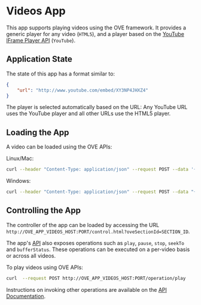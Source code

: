 # Videos App

This app supports playing videos using the OVE framework. It provides a generic player for any video (`HTML5`), and a player based on the [YouTube IFrame Player API](https://developers.google.com/youtube/iframe_api_reference) (`YouTube`).

## Application State

The state of this app has a format similar to:

```json
{
    "url": "http://www.youtube.com/embed/XY3NP4JHXZ4"
}
```

The player is selected automatically based on the URL: Any YouTube URL uses the YouTube player and all other URLs use the HTML5 player.

## Loading the App

A video can be loaded using the OVE APIs:

Linux/Mac:

```sh
curl --header "Content-Type: application/json" --request POST --data '{"app": {"url": "http://OVE_APP_VIDEOS_HOST:PORT","states": {"load": {"url": "http://www.youtube.com/embed/XY3NP4JHXZ4"}}}, "space": "OVE_SPACE", "h": 500, "w": 500, "y": 0, "x": 0}' http://OVE_CORE_HOST:PORT/section
```

Windows:

```sh
curl --header "Content-Type: application/json" --request POST --data "{\"app\": {\"url\": \"http://OVE_APP_VIDEOS_HOST:PORT\", \"states\": {\"load\": {\"url\": \"http://www.youtube.com/embed/XY3NP4JHXZ4\"}}}, \"space\": \"OVE_SPACE\", \"h\": 500, \"w\": 500, \"y\": 0, \"x\": 0}" http://OVE_CORE_HOST:PORT/section
```

## Controlling the App

The controller of the app can be loaded by accessing the URL `http://OVE_APP_VIDEOS_HOST:PORT/control.html?oveSectionId=SECTION_ID`.

The app's [API](http://OVE_APP_VIDEOS_HOST:PORT/api-docs#operation) also exposes operations such as `play`, `pause`, `stop`, `seekTo` and `bufferStatus`. These operations can be executed on a per-video basis or across all videos.

To play videos using OVE APIs:

```sh
curl  --request POST http://OVE_APP_VIDEOS_HOST:PORT/operation/play
```

Instructions on invoking other operations are available on the [API Documentation](http://OVE_APP_VIDEOS_HOST:PORT/api-docs#operation).
